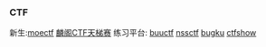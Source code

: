 ### CTF
新生:[moectf](https://ctf.xidian.edu.cn/)
[麟阁CTF天梯赛](https://www.venuskylin.com.cn/#/activity)
练习平台: 
[buuctf](https://buuoj.cn/)
[nssctf](https://www.ctfer.vip/problem)
[bugku](https://ctf.bugku.com/)
[ctfshow](https://ctf.show/)





